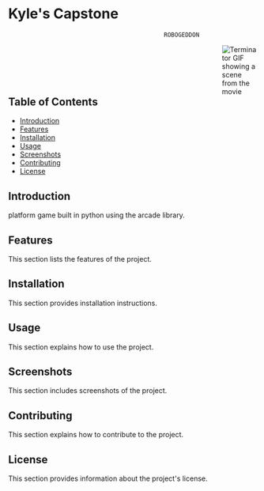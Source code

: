 # Kyle's Capstone

                                                ROBOGEDDON

<img src="https://i.giphy.com/media/v1.Y2lkPTc5MGI3NjExZDFqaXU2NnNteWlmZWRtcmRqY2wyaDR0bmx4ODV2cGNkejV3ZnF4ZiZlcD12MV9pbnRlcm5hbF9naWZfYnlfaWQmY3Q9Zw/IZY2SE2JmPgFG/giphy.gif" alt="Terminator GIF showing a scene from the movie" style="float: right; margin-left: 500px;">

## Table of Contents
- [Introduction](#introduction)
- [Features](#features)
- [Installation](#installation)
- [Usage](#usage)
- [Screenshots](#screenshots)
- [Contributing](#contributing)
- [License](#license)

## Introduction
platform game built in python using the arcade library. 

## Features
This section lists the features of the project.

## Installation
This section provides installation instructions.

## Usage
This section explains how to use the project.

## Screenshots
This section includes screenshots of the project.

## Contributing
This section explains how to contribute to the project.

## License
This section provides information about the project's license.






